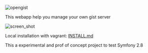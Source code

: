 ![opengist](https://rawgit.com/isramv/opengist/master/web/images/opengist.svg)

This webapp help you manage your own gist server

![screen_shot](https://www.evernote.com/l/Ar-wrMe8oPVFpofo9x3AOU37D-vt2RRfN9AB/image.png)

Local installation with vagrant: [INSTALL.md](INSTALL.md)

This a experimental and prof of concept project to test Symfony 2.8


